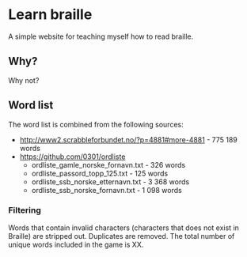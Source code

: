 # Learn braille

A simple website for teaching myself how to read braille.

## Why?

Why not?

## Word list

The word list is combined from the following sources:

- http://www2.scrabbleforbundet.no/?p=4881#more-4881 - 775 189 words
- https://github.com/0301/ordliste
  - ordliste_gamle_norske_fornavn.txt - 326 words
  - ordliste_passord_topp_125.txt - 125 words
  - ordliste_ssb_norske_etternavn.txt - 3 368 words
  - ordliste_ssb_norske_fornavn.txt - 1 098 words

### Filtering

Words that contain invalid characters (characters that does not exist in Braille) are stripped out. Duplicates are
removed. The total number of unique words included in the game is XX.
